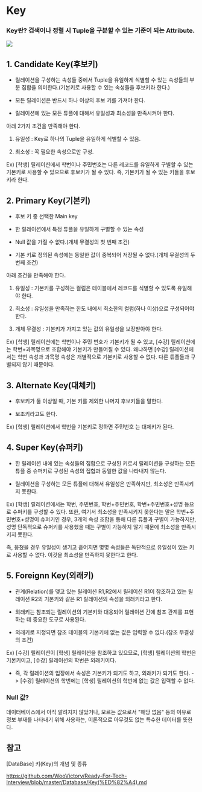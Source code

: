 # Key

### Key란? 검색이나 정렬 시 Tuple을 구분할 수 있는 기준이 되는 Attribute.

  
![](https://user-images.githubusercontent.com/33534771/75773133-a4d02680-5d90-11ea-8ad0-ac4b85e438d2.png)

## 1. Candidate Key(후보키)

- 릴레이션을 구성하는 속성들 중에서 Tuple을 유일하게 식별할 수 있는 속성들의 부분 집합을 의미한다.(기본키로 사용할 수 있는 속성들을 후보키라 한다.)

- 모든 릴레이션은 반드시 하나 이상의 후보 키를 가져야 한다.

- 릴레이션에 있는 모든 튜플에 대해서 유일성과 최소성을 만족시켜야 한다.

아래 2가지 조건을 만족해야 한다.

 1. 유일성 : Key로 하나의 Tuple을 유일하게 식별할 수 있음.

2. 최소성 : 꼭 필요한 속성으로만 구성.

Ex) [학생] 릴레이션에서 학번이나 주민번호는 다른 레코드를 유일하게 구별할 수 있는 기본키로 사용할 수 있으므로 후보키가 될 수 있다. 즉, 기본키가 될 수 있는 키들을 후보키라 한다.

  

## 2. Primary Key(기본키)

- 후보 키 중 선택한 Main key

- 한 릴레이션에서 특정 튜플을 유일하게 구별할 수 있는 속성

- Null 값을 가질 수 없다.(개체 무결성의 첫 번째 조건)

- 기본 키로 정의된 속성에는 동일한 값이 중복되어 저장될 수 없다.(개체 무결성의 두 번째 조건)

아래 조건을 만족해야 한다.

1. 유일성 : 기본키를 구성하는 컬럼은 테이블에서 레코드를 식별할 수 있도록 유일해야 한다.

2. 최소성 : 유일성을 만족하는 한도 내에서 최소한의 컬럼(하나 이상)으로 구성되어야 한다.

3. 개체 무결성 : 기본키가 가지고 있는 값의 유일성을 보장받아야 한다.

Ex)
[학생] 릴레이션에는 학번이나 주민 번호가 기본키가 될 수 있고, [수강] 릴레이션에는 학번+과목명으로 조합해야 기본키가 만들어질 수 있다. 왜냐하면 [수강] 릴레이션에서는 학번 속성과 과목명 속성은 개별적으로 기본키로 사용할 수 없다. 다른 튜플들과 구별되지 않기 때문이다.

  

## 3. Alternate Key(대체키)

- 후보키가 둘 이상일 때, 기본 키를 제외한 나머지 후보키들을 말한다.

- 보조키라고도 한다.

Ex)
[학생] 릴레이션에서 학번을 기본키로 정하면 주민번호 는 대체키가 된다.

  

## 4. Super Key(슈퍼키)

- 한 릴레이션 내에 있는 속성들의 집합으로 구성된 키로서 릴레이션을 구성하는 모든 튜플 중 슈퍼키로 구성된 속성의 집합과 동일한 값을 나타내지 않는다.

- 릴레이션을 구성하는 모든 튜플에 대해서 유일성은 만족하지만, 최소성은 만족시키지 못한다.

Ex)
[학생] 릴레이션에서는 학번, 주민번호, 학번+주민번호, 학번+주민번호+성명 등으로 슈퍼키를 구성할 수 있다. 또한, 여기서 최소성을 만족시키지 못한다는 말은 학번+주민번호+성명이 슈퍼키인 경우, 3개의 속성 조합을 통해 다른 튜플과 구별이 가능하지만, 성명 단독적으로 슈퍼키를 사용했을 때는 구별이 가능하지 않기 때문에 최소성을 만족시키지 못한다.

  

즉, 뭉쳤을 경우 유일성이 생기고 흩어지면 몇몇 속성들은 독단적으로 유일성이 있는 키로 사용할 수 없다. 이것을 최소성을 만족하지 못한다고 한다.

  

## 5. Foreignn Key(외래키)

- 관계(Relation)를 맺고 있는 릴레이션 R1,R2에서 릴레이션 R1이 참조하고 있는 릴레이션 R2의 기본키와 같은 R1 릴레이션의 속성을 외래키라고 한다.

- 외래키는 참조되는 릴레이션의 기본키와 대응되어 릴레이션 간에 참조 관계를 표현하는 데 중요한 도구로 사용된다.

- 외래키로 지정되면 참조 테이블의 기본키에 없는 값은 입력할 수 없다.(참조 무결성의 조건)

Ex)
[수강] 릴레이션이 [학생] 릴레이션을 참조하고 있으므로, [학생] 릴레이션의 학번은 기본키이고, [수강] 릴레이션의 학번은 외래키이다.

- 즉, 각 릴레이션의 입장에서 속성은 기본키가 되기도 하고, 외래키가 되기도 한다.
-> [수강] 릴레이션의 학번에는 [학생] 릴레이션의 학번에 없는 값은 입력할 수 없다.


### Null 값?
데이터베이스에서 아직 알려지지 않았거나, 모르는 값으로서 "해당 없음" 등의 이유로 정보 부재를 나타내기 위해 사용하는, 이론적으로 아무것도 없는 특수한 데이터를 뜻한다.

  

## 참고

[DataBase] 키(Key)의 개념 및 종류

  

https://github.com/WooVictory/Ready-For-Tech-Interview/blob/master/Database/Key(%ED%82%A4).md